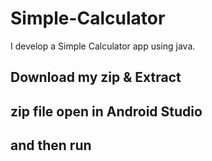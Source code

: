# Simple-Calculator

I develop a Simple Calculator app using java.

## Download my zip & Extract

## zip file open in Android Studio

## and then run
